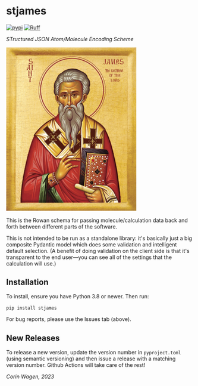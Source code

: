 # stjames

[![pypi](https://img.shields.io/pypi/v/stjames.svg)](https://pypi.python.org/pypi/stjames)
[![Ruff](https://img.shields.io/endpoint?url=https://raw.githubusercontent.com/charliermarsh/ruff/main/assets/badge/v1.json)](https://github.com/charliermarsh/ruff)

*STructured JSON Atom/Molecule Encoding Scheme*

<img src='img/james_icon.jpg' width=350>

This is the Rowan schema for passing molecule/calculation data back and forth between different parts of the software.

This is not intended to be run as a standalone library: it's basically just a big composite Pydantic model which does some validation and intelligent default selection.
(A benefit of doing validation on the client side is that it's transparent to the end user—you can see all of the settings that the calculation will use.)

## Installation

To install, ensure you have Python 3.8 or newer. Then run:

```
pip install stjames
```

For bug reports, please use the Issues tab (above).

## New Releases

To release a new version, update the version number in ``pyproject.toml`` (using semantic versioning) and then issue a release with a matching version number. Github Actions will take care of the rest!

*Corin Wagen, 2023*
